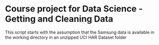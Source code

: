 # Course project for Data Science - Getting and Cleaning Data
 
This script starts with the assumption that the Samsung data is available in the working directory in an unzipped UCI HAR Dataset folder

